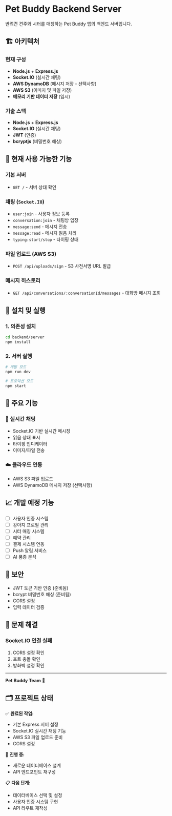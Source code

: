 # Pet Buddy Backend Server

반려견 견주와 시터를 매칭하는 Pet Buddy 앱의 백엔드 서버입니다.

## 🏗️ 아키텍처

### 현재 구성
- **Node.js** + **Express.js**
- **Socket.IO** (실시간 채팅)
- **AWS DynamoDB** (메시지 저장 - 선택사항)
- **AWS S3** (이미지 및 파일 저장)
- **메모리 기반 데이터 저장** (임시)

### 기술 스택
- **Node.js** + **Express.js**
- **Socket.IO** (실시간 채팅)
- **JWT** (인증)
- **bcryptjs** (비밀번호 해싱)

## 🚀 현재 사용 가능한 기능

### 기본 서버
- `GET /` - 서버 상태 확인

### 채팅 (`Socket.IO`)
- `user:join` - 사용자 정보 등록
- `conversation:join` - 채팅방 입장
- `message:send` - 메시지 전송
- `message:read` - 메시지 읽음 처리
- `typing:start/stop` - 타이핑 상태

### 파일 업로드 (AWS S3)
- `POST /api/uploads/sign` - S3 사전서명 URL 발급

### 메시지 히스토리
- `GET /api/conversations/:conversationId/messages` - 대화방 메시지 조회

## 🔧 설치 및 실행

### 1. 의존성 설치
```bash
cd backend/server
npm install
```

### 2. 서버 실행
```bash
# 개발 모드
npm run dev

# 프로덕션 모드
npm start
```

## 🌟 주요 기능

### 📱 실시간 채팅
- Socket.IO 기반 실시간 메시징
- 읽음 상태 표시
- 타이핑 인디케이터
- 이미지/파일 전송

### ☁️ 클라우드 연동
- AWS S3 파일 업로드
- AWS DynamoDB 메시지 저장 (선택사항)

## 📈 개발 예정 기능

- [ ] 사용자 인증 시스템
- [ ] 강아지 프로필 관리
- [ ] 시터 매칭 시스템
- [ ] 예약 관리
- [ ] 결제 시스템 연동
- [ ] Push 알림 서비스
- [ ] AI 품종 분석

## 🔐 보안

- JWT 토큰 기반 인증 (준비됨)
- bcrypt 비밀번호 해싱 (준비됨)
- CORS 설정
- 입력 데이터 검증

## 🐛 문제 해결

### Socket.IO 연결 실패
1. CORS 설정 확인
2. 포트 충돌 확인
3. 방화벽 설정 확인

---

**Pet Buddy Team** 🐾

## 🗂️ 프로젝트 상태

✅ **완료된 작업:**
- 기본 Express 서버 설정
- Socket.IO 실시간 채팅 기능
- AWS S3 파일 업로드 준비
- CORS 설정

🚧 **진행 중:**
- 새로운 데이터베이스 설계
- API 엔드포인트 재구성

📋 **다음 단계:**
- 데이터베이스 선택 및 설정
- 사용자 인증 시스템 구현
- API 라우트 재작성